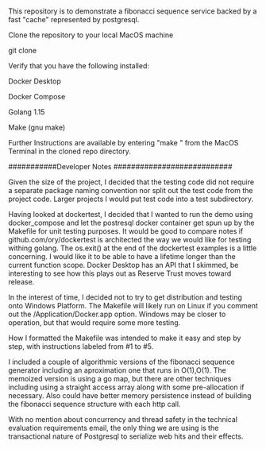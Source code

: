 # 
This repository is to demonstrate a fibonacci sequence service backed by a fast "cache" represented by postgresql.

Clone the repository to your local MacOS machine

git clone 

Verify that you have the following installed:

Docker Desktop

Docker Compose

Golang 1.15

Make (gnu make)


Further Instructions are available by entering "make <enter>" from the MacOS Terminal in the cloned repo directory.

###########Developer Notes ###########################

Given the size of the project, I decided that the testing code did not require a separate package naming convention
nor split out the test code from the project code.  Larger projects I would put test code into a test subdirectory.

Having looked at dockertest, I decided that I wanted to run the demo using docker_compose and let the postresql docker container get spun up by the Makefile for unit testing purposes.  It would be good to compare notes if github.com/ory/dockertest is architected the way we would like for testing withing golang.  The os.exit() at the end of the dockertest examples is a little concerning.  I would like it to be able to have a lifetime longer than the current function scope.  Docker Desktop has an API that I skimmed, be interesting to see how this plays out as Reserve Trust moves toward release.

In the interest of time, I decided not to try to get distribution and testing onto Windows Platform.  The Makefile will likely run on Linux if you comment out the /Application/Docker.app option.  Windows may be closer to operation, but that would require some more testing.

How I formatted the Makefile was intended to make it easy and step by step, with instructions labeled from #1 to #5.

I included a couple of algorithmic versions of the fibonacci sequence generator including an aproximation one that
runs in O(1),O(1).  The memoized version is using a go map, but there are other techniques including using a straight access array along with some pre-allocation if necessary.  Also could have better memory persistence instead of building the fibonacci sequence structure with each http call.

With no mention about concurrency and thread safety in the technical evaluation requirements email, the only 
thing we are using is the transactional nature of Postgresql to serialize web hits and their effects.








